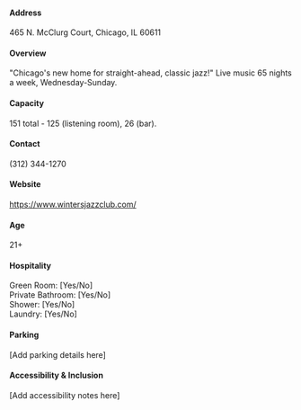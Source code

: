 #### Address

465 N. McClurg Court, Chicago, IL 60611

#### Overview

"Chicago's new home for straight-ahead, classic jazz!" Live music 65 nights a week, Wednesday-Sunday.

#### Capacity

151 total - 125 (listening room), 26 (bar).

#### Contact

(312) 344-1270

#### Website

https://www.wintersjazzclub.com/

#### Age

21+

#### Hospitality

Green Room: [Yes/No]  
Private Bathroom: [Yes/No]  
Shower: [Yes/No]  
Laundry: [Yes/No]

#### Parking

[Add parking details here]

#### Accessibility & Inclusion

[Add accessibility notes here]

